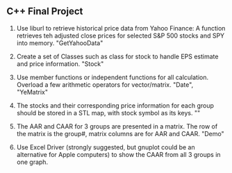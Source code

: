 ## C++ Final Project


1. Use liburl to retrieve historical price data from Yahoo Finance: A function retrieves teh adjusted close prices for selected S&P 500 stocks and SPY into memory. "GetYahooData"

2. Create a set of Classes such as class for stock to handle EPS estimate and price information. "Stock"

3. Use member functions or independent functions for all calculation. Overload a few arithmetic operators for vector/matrix.  "Date", "YeMatrix"

4. The stocks and their corresponding price information for each group should be stored in a STL map, with stock symbol as its keys. ""

5. The AAR and CAAR for 3 groups are presented in a matrix. The row of the matrix is the group#, matrix columns are for AAR and CAAR. "Demo"

6. Use Excel Driver (strongly suggested, but gnuplot could be an alternative for Apple computers) to show the CAAR from all 3 groups in one graph.
